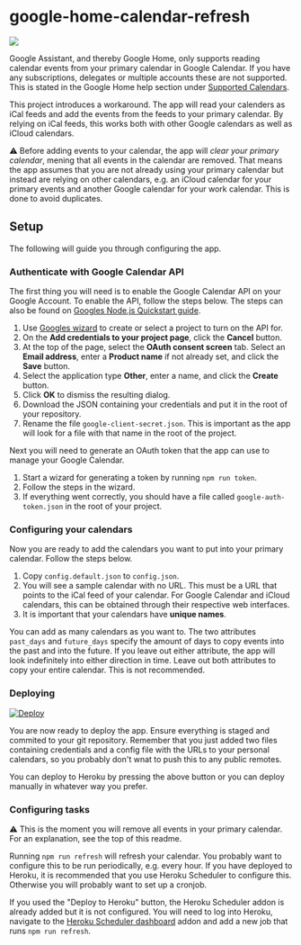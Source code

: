 # google-home-calendar-refresh

![](https://raw.githubusercontent.com/simonbs/google-home-calendar-refresh/master/icon.png)

Google Assistant, and thereby Google Home, only supports reading calendar events from your primary calendar in Google Calendar. If you have any subscriptions, delegates or multiple accounts these are not supported. This is stated in the Google Home help section under [Supported Calendars](https://support.google.com/googlehome/answer/7029002?hl=en).

This project introduces a workaround. The app will read your calenders as iCal feeds and add the events from the feeds to your primary calendar. By relying on iCal feeds, this works both with other Google calendars as well as iCloud calendars.

⚠️ Before adding events to your calendar, the app will *clear your primary calendar*, mening that all events in the calendar are removed. That means the app assumes that you are not already using your primary calendar but instead are relying on other calendars, e.g. an iCloud calendar for your primary events and another Google calendar for your work calendar. This is done to avoid duplicates.

## Setup

The following will guide you through configuring the app.

### Authenticate with Google Calendar API

The first thing you will need is to enable the Google Calendar API on your Google Account. To enable the API, follow the steps below. The steps can also be found on [Googles Node.js Quickstart guide](https://developers.google.com/google-apps/calendar/quickstart/nodejs).

1. Use [Googles wizard](https://console.developers.google.com/flows/enableapi?apiid=calendar) to create or select a project to turn on the API for.
2. On the **Add credentials to your project page**, click the **Cancel** button.
3. At the top of the page, select the **OAuth consent screen** tab. Select an **Email address**, enter a **Product name** if not already set, and click the **Save** button.
4. Select the application type **Other**, enter a name, and click the **Create** button.
5. Click **OK** to dismiss the resulting dialog.
6. Download the JSON containing your credentials and put it in the root of your repository.
7. Rename the file `google-client-secret.json`. This is important as the app will look for a file with that name in the root of the project.

Next you will need to generate an OAuth token that the app can use to manage your Google Calendar.

1. Start a wizard for generating a token by running `npm run token`.
2. Follow the steps in the wizard.
3. If everything went correctly, you should have a file called `google-auth-token.json` in the root of your project.

### Configuring your calendars

Now you are ready to add the calendars you want to put into your primary calendar. Follow the steps below.

1. Copy `config.default.json` to `config.json`.
2. You will see a sample calendar with no URL. This must be a URL that points to the iCal feed of your calendar. For Google Calendar and iCloud calendars, this can be obtained through their respective web interfaces.
3. It is important that your calendars have **unique names**.

You can add as many calendars as you want to. The two attributes `past_days` and `future_days` specify the amount of days to copy events into the past and into the future. If you leave out either attribute, the app will look indefinitely into either direction in time. Leave out both attributes to copy your entire calendar. This is not recommended.

### Deploying

[![Deploy](https://www.herokucdn.com/deploy/button.svg)](https://heroku.com/deploy)

You are now ready to deploy the app. Ensure everything is staged and commited to your git repository. Remember that you just added two files containing credentials and a config file with the URLs to your personal calendars, so you probably don't wnat to push this to any public remotes.

You can deploy to Heroku by pressing the above button or you can deploy manually in whatever way you prefer.

### Configuring tasks

⚠️ This is the moment you will remove all events in your primary calendar. For an explanation, see the top of this readme.

Running `npm run refresh` will refresh your calendar. You probably want to configure this to be run periodically, e.g. every hour. If you have deployed to Heroku, it is recommended that you use Heroku Scheduler to configure this. Otherwise you will probably want to set up a cronjob.

If you used the "Deploy to Heroku" button, the Heroku Scheduler addon is already added but it is not configured. You will need to log into Heroku, navigate to the [Heroku Scheduler dashboard](https://scheduler.heroku.com/dashboard) addon and add a new job that runs `npm run refresh`.
